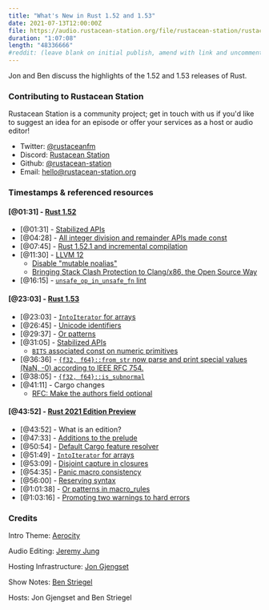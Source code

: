```yaml
---
title: "What's New in Rust 1.52 and 1.53"
date: 2021-07-13T12:00:00Z
file: https://audio.rustacean-station.org/file/rustacean-station/rustacean-station-e034-rust-1.52-1.53.mp3
duration: "1:07:08"
length: "48336666"
#reddit: (leave blank on initial publish, amend with link and uncomment this line after Reddit thread has been posted)
---
```


Jon and Ben discuss the highlights of the 1.52 and 1.53 releases of Rust.

<!--
The episode introduction goes here.
The first paragraph should ideally be short, and is used in various
places as a "short description" for the episode. Any subsequent
paragraphs show up as "expanded description".
-->

### Contributing to Rustacean Station

<!-- You can probably leave this as-is -->

Rustacean Station is a community project; get in touch with us if you'd like to suggest an idea for an episode or offer your services as a host or audio editor!

 - Twitter: [@rustaceanfm](https://twitter.com/rustaceanfm)
 - Discord: [Rustacean Station](https://discord.gg/cHc3Gyc)
 - Github: [@rustacean-station](https://github.com/rustacean-station/)
 - Email: [hello@rustacean-station.org](mailto:hello@rustacean-station.org)

### Timestamps & referenced resources

#### [@01:31] - [Rust 1.52](https://blog.rust-lang.org/2021/05/06/Rust-1.52.0.html)

 - [@01:31] - [Stabilized APIs](https://blog.rust-lang.org/2021/05/06/Rust-1.52.0.html#stabilized-apis)
 - [@04:28] - [All integer division and remainder APIs made const](https://github.com/rust-lang/rust/pull/80962)
 - [@07:45] - [Rust 1.52.1 and incremental compilation](https://blog.rust-lang.org/2021/05/10/Rust-1.52.1.html)
 - [@11:30] - [LLVM 12](https://github.com/rust-lang/rust/pull/81451)
     - [Disable "mutable noalias"](https://github.com/rust-lang/rust/issues/84958)
     - [Bringing Stack Clash Protection to Clang/x86, the Open Source Way](https://blog.llvm.org/posts/2021-01-05-stack-clash-protection/)
 - [@16:15] - [`unsafe_op_in_unsafe_fn` lint](https://github.com/rust-lang/rust/pull/79208)

#### [@23:03] - [Rust 1.53](https://blog.rust-lang.org/2021/06/17/Rust-1.53.0.html)

 - [@23:03] - [`IntoIterator` for arrays](https://blog.rust-lang.org/2021/06/17/Rust-1.53.0.html#intoiterator-for-arrays)
 - [@26:45] - [Unicode identifiers](https://blog.rust-lang.org/2021/06/17/Rust-1.53.0.html#unicode-identifiers)
 - [@29:37] - [Or patterns](https://blog.rust-lang.org/2021/06/17/Rust-1.53.0.html#or-patterns)
 - [@31:05] - [Stabilized APIs](https://blog.rust-lang.org/2021/06/17/Rust-1.53.0.html#stabilized-apis)
     - [`BITS` associated const on numeric primitives](https://github.com/rust-lang/rust/issues/81654)
 - [@36:36] - [`{f32, f64}::from_str` now parse and print special values (NaN, -0) according to IEEE RFC 754.](https://github.com/rust-lang/rust/pull/78618)
 - [@38:05] - [`{f32, f64}::is_subnormal`](https://doc.rust-lang.org/stable/std/primitive.f32.html#method.is_subnormal)
 - [@41:11] - Cargo changes
     - [RFC: Make the authors field optional](https://rust-lang.github.io/rfcs/3052-optional-authors-field.html)

#### [@43:52] - [Rust 2021 Edition Preview](https://blog.rust-lang.org/2021/05/11/edition-2021.html)

 - [@43:52] - What is an edition?
 - [@47:33] - [Additions to the prelude](https://blog.rust-lang.org/2021/05/11/edition-2021.html#additions-to-the-prelude)
 - [@50:54] - [Default Cargo feature resolver](https://blog.rust-lang.org/2021/05/11/edition-2021.html#default-cargo-feature-resolver)
 - [@51:49] - [`IntoIterator` for arrays](https://blog.rust-lang.org/2021/05/11/edition-2021.html#intoiterator-for-arrays)
 - [@53:09] - [Disjoint capture in closures](https://blog.rust-lang.org/2021/05/11/edition-2021.html#disjoint-capture-in-closures)
 - [@54:35] - [Panic macro consistency](https://blog.rust-lang.org/2021/05/11/edition-2021.html#panic-macro-consistency)
 - [@56:00] - [Reserving syntax](https://blog.rust-lang.org/2021/05/11/edition-2021.html#reserving-syntax)
 - [@1:01:38] - [Or patterns in macro_rules](https://blog.rust-lang.org/2021/05/11/edition-2021.html#or-patterns-in-macro_rules)
 - [@1:03:16] - [Promoting two warnings to hard errors](https://blog.rust-lang.org/2021/05/11/edition-2021.html#promoting-two-warnings-to-hard-errors)

### Credits

Intro Theme: [Aerocity](https://twitter.com/AerocityMusic)

Audio Editing: [Jeremy Jung](https://www.softwaresessions.com)

Hosting Infrastructure: [Jon Gjengset](https://twitter.com/jonhoo/)

Show Notes: [Ben Striegel](https://twitter.com/bstrie/)

Hosts: Jon Gjengset and Ben Striegel
